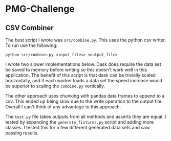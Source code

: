 # PMG-Challenge
## CSV Combiner

The best script I wrote was `src/combine.py`. This uses the python csv writer. 
To run use the following:
``` 
python src/combine.py <input_files> <output_file>
```

I wrote two slower implementations below. Dask does require the data set be saved to memory before writing so this doesn't work well in this application. The benefit of this script is that dask can be trivially scaled horizontally, and if each worker loads a data set the speed increase would be superior to scaling the `combine.py` vertically. 

The other approach uses chunking with pandas data frames to append to a csv. This ended up being slow due to the write operation to the output file. Overall I can't think of any advantage to this approach. 

The `test.py` file takes outputs from all methods and asserts they are equal. I tested by expanding the `generate_fixtures.py` script and adding more classes. I tested this for a few different generated data sets and saw passing results. 
